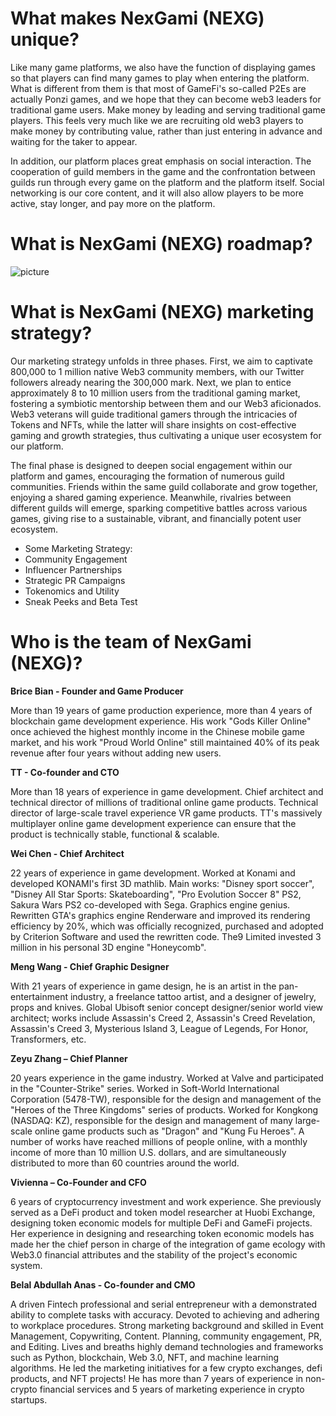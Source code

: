 # What makes NexGami (NEXG) unique?
Like many game platforms, we also have the function of displaying games so that players can find many games to play when entering the platform. What is different from them is that most of GameFi's so-called P2Es are actually Ponzi games, and we hope that they can become web3 leaders for traditional game users. Make money by leading and serving traditional game players. This feels very much like we are recruiting old web3 players to make money by contributing value, rather than just entering in advance and waiting for the taker to appear.         

In addition, our platform places great emphasis on social interaction. The cooperation of guild members in the game and the confrontation between guilds run through every game on the platform and the platform itself. Social networking is our core content, and it will also allow players to be more active, stay longer, and pay more on the platform.     

# What is NexGami (NEXG) roadmap?

![ picture ](https://storage.googleapis.com/public-dao-pad-prod/1709306126_6%20(4).webp)

# What is NexGami (NEXG) marketing strategy?

Our marketing strategy unfolds in three phases. First, we aim to captivate 800,000 to 1 million native Web3 community members, with our Twitter followers already nearing the 300,000 mark. Next, we plan to entice approximately 8 to 10 million users from the traditional gaming market, fostering a symbiotic mentorship between them and our Web3 aficionados. Web3 veterans will guide traditional gamers through the intricacies of Tokens and NFTs, while the latter will share insights on cost-effective gaming and growth strategies, thus cultivating a unique user ecosystem for our platform.    

The final phase is designed to deepen social engagement within our platform and games, encouraging the formation of numerous guild communities. Friends within the same guild collaborate and grow together, enjoying a shared gaming experience. Meanwhile, rivalries between different guilds will emerge, sparking competitive battles across various games, giving rise to a sustainable, vibrant, and financially potent user ecosystem.    

* Some Marketing Strategy:    
* Community Engagement    
* Influencer Partnerships   
* Strategic PR Campaigns   
* Tokenomics and Utility   
* Sneak Peeks and Beta Test

# Who is the team of NexGami (NEXG)?

**Brice Bian - Founder and Game Producer**  

More than 19 years of game production experience, more than 4 years of blockchain game development experience. His work "Gods Killer Online" once achieved the highest monthly income in the Chinese mobile game market, and his work "Proud World Online" still maintained 40% of its peak revenue after four years without adding new users.    

**TT - Co-founder and CTO**    

More than 18 years of experience in game development. Chief architect and technical director of millions of traditional online game products. Technical director of large-scale travel experience VR game products. TT's massively multiplayer online game development experience can ensure that the product is technically stable, functional & scalable.    

**Wei Chen - Chief Architect**       

22 years of experience in game development. Worked at Konami and developed KONAMI's first 3D mathlib. Main works: "Disney sport soccer", "Disney All Star Sports: Skateboarding", "Pro Evolution Soccer 8" PS2, Sakura Wars PS2 co-developed with Sega. Graphics engine genius. Rewritten GTA's graphics engine Renderware and improved its rendering efficiency by 20%, which was officially recognized, purchased and adopted by Criterion Software and used the rewritten code. The9 Limited invested 3 million in his personal 3D engine "Honeycomb".    

**Meng Wang - Chief Graphic Designer**    

With 21 years of experience in game design, he is an artist in the pan-entertainment industry, a freelance tattoo artist, and a designer of jewelry, props and knives. Global Ubisoft senior concept designer/senior world view architect; works include Assassin's Creed 2, Assassin's Creed Revelation, Assassin's Creed 3, Mysterious Island 3, League of Legends, For Honor, Transformers, etc.    

**Zeyu Zhang – Chief Planner**   

20 years experience in the game industry. Worked at Valve and participated in the "Counter-Strike" series. Worked in Soft-World International Corporation (5478-TW), responsible for the design and management of the "Heroes of the Three Kingdoms" series of products. Worked for Kongkong (NASDAQ: KZ), responsible for the design and management of many large-scale online game products such as "Dragon" and "Kung Fu Heroes". A number of works have reached millions of people online, with a monthly income of more than 10 million U.S. dollars, and are simultaneously distributed to more than 60 countries around the world.   

**Vivienna – Co-Founder and CFO**   

6 years of cryptocurrency investment and work experience. She previously served as a DeFi product and token model researcher at Huobi Exchange, designing token economic models for multiple DeFi and GameFi projects. Her experience in designing and researching token economic models has made her the chief person in charge of the integration of game ecology with Web3.0 financial attributes and the stability of the project's economic system.    

**Belal Abdullah Anas - Co-founder and CMO**   

A driven Fintech professional and serial entrepreneur with a demonstrated ability to complete tasks with accuracy. Devoted to achieving and adhering to workplace procedures. Strong marketing background and skilled in Event Management, Copywriting, Content. Planning, community engagement, PR, and Editing. Lives and breaths highly demand technologies and frameworks such as Python, blockchain, Web 3.0, NFT, and machine learning algorithms. He led the marketing initiatives for a few crypto exchanges, defi products, and NFT projects! He has more than 7 years of experience in non-crypto financial services and 5 years of marketing experience in crypto startups.      
